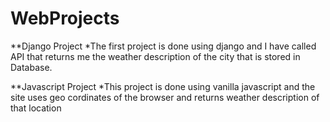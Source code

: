 # WebProjects
**Django Project
*The first project is done using django and I have called API that returns me the weather description of the city that is stored in Database.

**Javascript Project
*This project is done using vanilla javascript and the site uses geo cordinates of the browser and returns weather description of that location

